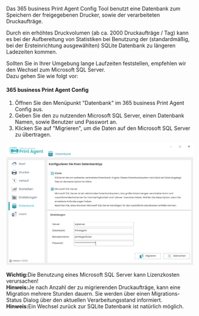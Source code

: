 Das 365 business Print Agent Config Tool benutzt eine Datenbank zum Speichern der freigegebenen Drucker, sowie der verarbeiteten Druckaufträge.

Durch ein erhöhtes Druckvolumen (ab ca. 2000 Druckaufträge / Tag) kann es bei der Aufbereitung von Statistiken bei Benutzung der (standardmäßig, bei der Ersteinrichtung ausgewählten) SQLite Datenbank zu längeren Ladezeiten kommen.

Sollten Sie in Ihrer Umgebung lange Laufzeiten feststellen, empfehlen wir den Wechsel zum Microsoft SQL Server.
<br/>Dazu gehen Sie wie folgt vor:

#### 365 business Print Agent Config 
1. Öffnen Sie den Menüpunkt "Datenbank" im 365 business Print Agent Config aus.
2. Geben Sie den zu nutzenden Microsoft SQL Server, einen Datenbank Namen, sowie Benutzer und Passwort an.
3. Klicken Sie auf "Migrieren", um die Daten auf den Microsoft SQL Server zu übertragen.

![Datenbank](/assets/images/365-business-print-agent/config/Database_SQL.PNG)

<div class="alert alert-notice">
    <i class="fa-solid fa-notes"></i> <strong>Wichtig:</strong>Die Benutzung eines Microsoft SQL Server kann Lizenzkosten verursachen! 
</div>

<div class="alert alert-info">
    <i class="fa-solid fa-lightbulb"></i> <strong>Hinweis:</strong>Je nach Anzahl der zu migrierenden Druckaufträge, kann eine Migration mehrere Stunden dauern. Sie werden über einen Migrations-Status Dialog über den aktuellen Verarbeitungsstand informiert.
</div>

<div class="alert alert-info">
    <i class="fa-solid fa-lightbulb"></i> <strong>Hinweis:</strong>Ein Wechsel zurück zur SQLite Datenbank ist natürlich möglich.
</div>



